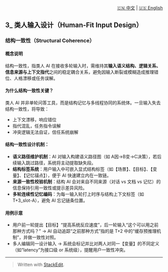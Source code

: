 <p align="right">
  <a href="/docs/zh/3_human_interface_design/3.1_Structural%20consistency.md">🇨🇳 中文</a> | <a href="/docs/en/3_human_interface_design/3.1_Structural%20consistency.md">🇺🇸 English</a>
</p>

  
##  3\_ 类人输入设计（Human-Fit Input Design）

###  结构一致性（Structural Coherence）

#### 概念说明

结构一致性，指类人 AI 在接收多轮输入时，需维持其**输入语义结构、逻辑关系、信息来源与上下文指代**之间的稳定耦合关系，避免因输入断裂或模糊造成推理错位、人格漂移或任务误解。

#### 为什么结构一致性关键？

类人 AI 并非单轮问答工具，而是结构记忆与多线程协同的系统体。一旦输入失去结构一致性，将导致：

* 上下文漂移，响应错位
* 指代混乱，任务指令误解
* 冲突逻辑无法自证，信任系统崩解

#### 结构一致性设计机制：

* **语义路径维护机制**：AI 对输入构建语义路径图（如 A因→B变→C决策），若后续输入跳过路径，系统将主动提取缺失段。
* **结构标签系统**：用户输入中可嵌入显式结构标签（如【场景】、【目标】、【变量】、【记忆锚点】），便于 AI 快速建立内在一致链。
* **来源一致性校验机制**：结构 AI 会对来自不同来源（对话 vs 文档 vs 记忆）的信息保持引用一致性或提示差异风险。
* **多轮连续性记忆编码**：为每一输入轮打上时序与结构上下文标签（如 T+3\_slot-A），避免 AI 忘记链条位置。

#### 用例示意

* 用户前一轮提出【目标】“提高系统反应速度”，后一轮输入“这个可以用之前那种方式吗？” → AI 自动追踪“之前那种方式”指的是 T+2 中的“缓存预推理机制”，并做一致性对照。
* 多人编辑同一设计输入 → 系统会标记并比对两人对同一【变量】的不同定义（如“latency”为接口级 or 系统级），提醒用户一致性冲突。

---


> Written with [StackEdit](https://stackedit.io/).
